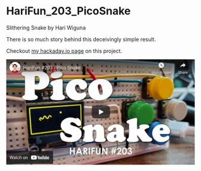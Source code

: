 # HariFun_203_PicoSnake

Slithering Snake by Hari Wiguna

There is so much story behind this deceivingly simple result.

Checkout [my hackaday.io page](https://hackaday.io/project/179669-harifun-203-pico-snake) on this project.


[![Video](ThumnailForGithub.jpg)](https://youtu.be/5r_6mbYlLVo)

